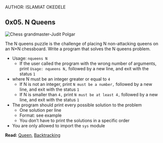 AUTHOR: ISLAMIAT OKEDELE
## 0x05. N Queens

![Chess grandmaster-Judit Polgar](https://www.crestbook.com/files/Judit-photo1_602x433.jpg)

The N queens puzzle is the challenge of placing N non-attacking queens on an N×N chessboard. Write a program that solves the N queens problem.

* Usage: `nqueens N`
	* If the user called the program with the wrong number of arguments, print `Usage: nqueens N,` followed by a new line, and exit with the status `1`
* where N must be an integer greater or equal to `4`
	* If N is not an integer, print `N must be a number,` followed by a new line, and exit with the status `1`
	* If N is smaller than `4,` print `N must be at least 4,` followed by a new line, and exit with the status `1`
* The program should print every possible solution to the problem
	* One solution per line
	* Format: see example
	* You don’t have to print the solutions in a specific order
* You are only allowed to import the `sys` module

**Read:** [Queen](https://en.wikipedia.org/wiki/Queen_%28chess%29), [Backtracking](https://en.wikipedia.org/wiki/Backtracking)
